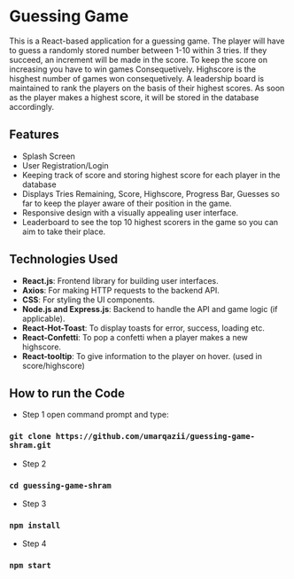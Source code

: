 # Guessing Game 

This is a React-based application for a guessing game. The player will have to guess a randomly stored number between 1-10 within 3 tries.
If they succeed, an increment will be made in the score. To keep the score on increasing you have to win games Consequetively. Highscore is the 
hisghest number of games won consequetively. A leadership board is maintained to rank the players on the basis of their highest scores. As soon as the player makes a highest score, it will be stored in the database accordingly. 

## Features

- Splash Screen
- User Registration/Login
- Keeping track of score and storing highest score for each player in the database
- Displays Tries Remaining, Score, Highscore, Progress Bar, Guesses so far to keep the player aware of their position in the game.
- Responsive design with a visually appealing user interface.
- Leaderboard to see the top 10 highest scorers in the game so you can aim to take their place.

## Technologies Used

- **React.js**: Frontend library for building user interfaces.
- **Axios**: For making HTTP requests to the backend API.
- **CSS**: For styling the UI components.
- **Node.js and Express.js**: Backend to handle the API and game logic (if applicable).
- **React-Hot-Toast**: To display toasts for error, success, loading etc.
- **React-Confetti**: To pop a confetti when a player makes a new highscore.
- **React-tooltip**: To give information to the player on hover. (used in score/highscore)

## How to run the Code

- Step 1
open command prompt and type:
### `git clone https://github.com/umarqazii/guessing-game-shram.git`

- Step 2
### `cd guessing-game-shram`

- Step 3
### `npm install`

- Step 4
### `npm start`


